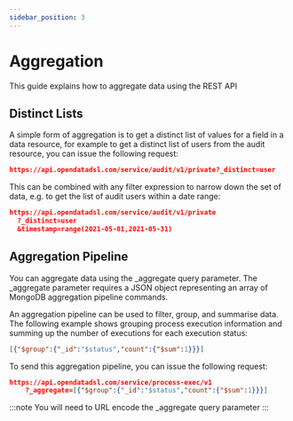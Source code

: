 ```yaml
---
sidebar_position: 3
---
```

Aggregation
===========

This guide explains how to aggregate data using the REST API

## Distinct Lists

A simple form of aggregation is to get a distinct list of values for a field in a data resource, for example to get a distinct list of users from the audit resource, you can issue the following request:
```json
https://api.opendatadsl.com/service/audit/v1/private?_distinct=user
```

This can be combined with any filter expression to narrow down the set of data, e.g. to get the list of audit users within a date range:
```json
https://api.opendatadsl.com/service/audit/v1/private
  ?_distinct=user
  &timestamp=range(2021-05-01,2021-05-31)
```

## Aggregation Pipeline

You can aggregate data using the _aggregate query parameter. The _aggregate parameter requires a JSON object representing an array of MongoDB aggregation pipeline commands.

An aggregation pipeline can be used to filter, group, and summarise data. The following example shows grouping process execution information and summing up the number of executions for each execution status:
```json
[{"$group":{"_id":"$status","count":{"$sum":1}}}]
```

To send this aggregation pipeline, you can issue the following request:
```json
https://api.opendatadsl.com/service/process-exec/v1    
    ?_aggregate=[{"$group":{"_id":"$status","count":{"$sum":1}}}]
```

:::note
You will need to URL encode the _aggregate query parameter
:::
